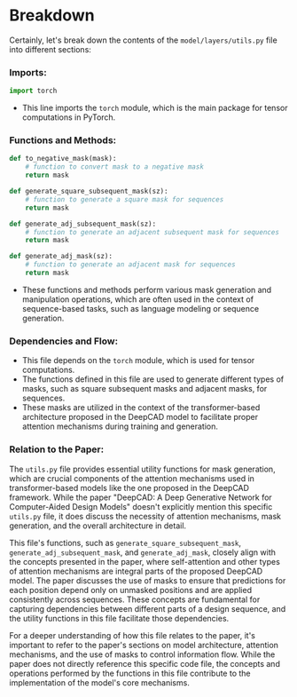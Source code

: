 # Breakdown
Certainly, let's break down the contents of the `model/layers/utils.py` file into different sections:

### Imports:
```python
import torch
```
- This line imports the `torch` module, which is the main package for tensor computations in PyTorch.

### Functions and Methods:
```python
def to_negative_mask(mask):
    # function to convert mask to a negative mask
    return mask

def generate_square_subsequent_mask(sz):
    # function to generate a square mask for sequences
    return mask

def generate_adj_subsequent_mask(sz):
    # function to generate an adjacent subsequent mask for sequences
    return mask

def generate_adj_mask(sz):
    # function to generate an adjacent mask for sequences
    return mask
```
- These functions and methods perform various mask generation and manipulation operations, which are often used in the context of sequence-based tasks, such as language modeling or sequence generation.

### Dependencies and Flow:
- This file depends on the `torch` module, which is used for tensor computations.
- The functions defined in this file are used to generate different types of masks, such as square subsequent masks and adjacent masks, for sequences.
- These masks are utilized in the context of the transformer-based architecture proposed in the DeepCAD model to facilitate proper attention mechanisms during training and generation.

### Relation to the Paper:
The `utils.py` file provides essential utility functions for mask generation, which are crucial components of the attention mechanisms used in transformer-based models like the one proposed in the DeepCAD framework. While the paper "DeepCAD: A Deep Generative Network for Computer-Aided Design Models" doesn't explicitly mention this specific `utils.py` file, it does discuss the necessity of attention mechanisms, mask generation, and the overall architecture in detail.

This file's functions, such as `generate_square_subsequent_mask`, `generate_adj_subsequent_mask`, and `generate_adj_mask`, closely align with the concepts presented in the paper, where self-attention and other types of attention mechanisms are integral parts of the proposed DeepCAD model. The paper discusses the use of masks to ensure that predictions for each position depend only on unmasked positions and are applied consistently across sequences. These concepts are fundamental for capturing dependencies between different parts of a design sequence, and the utility functions in this file facilitate those dependencies.

For a deeper understanding of how this file relates to the paper, it's important to refer to the paper's sections on model architecture, attention mechanisms, and the use of masks to control information flow. While the paper does not directly reference this specific code file, the concepts and operations performed by the functions in this file contribute to the implementation of the model's core mechanisms.
